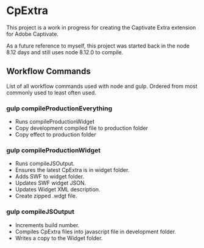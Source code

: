 # CpExtra

This project is a work in progress for creating the Captivate Extra extension for Adobe Captivate.

As a future reference to myself, this project was started back in the node 8.12 days and still uses node 8.12.0 to compile.

## Workflow Commands
List of all workflow commands used with node and gulp. Ordered from most commonly used to least often used.

### gulp compileProductionEverything
- Runs compileProductionWidget
- Copy development compiled file to production folder
- Copy effect to production folder

### gulp compileProductionWidget
- Runs compileJSOutput.
- Ensures the latest CpExtra is in widget folder.
- Adds SWF to widget folder.
- Updates SWF widget JSON.
- Updates Widget XML description.
- Create zipped .wdgt file.

### gulp compileJSOutput
- Increments build number.
- Compiles CpExtra files into javascript file in development folder.
- Writes a copy to the Widget folder.

